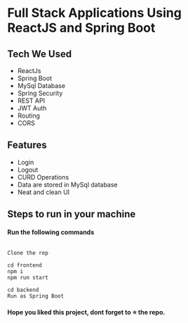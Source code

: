 
# Full Stack Applications Using ReactJS and Spring Boot


## Tech We Used

- ReactJs
- Spring Boot
- MySql Database
- Spring Security
- REST API
- JWT Auth
- Routing
- CORS

## Features

- Login
- Logout
- CURD Operations
- Data are stored in MySql database
- Neat and clean UI

## Steps to run in your machine

#### Run the following commands
```

Clone the rep

cd frontend
npm i
npm run start

cd backend
Run as Spring Boot
```




#### Hope you liked this project, dont forget to ⭐ the repo.
